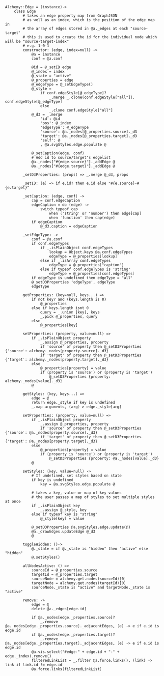     Alchemy::Edge = (instance)->
        class Edge
            # takes an edge property map from GraphJSON
            # as well as an index, which is the position of the edge map in
            # the array of edges stored in @a._edges at each "source-target"
            # this is used to create the id for the individual node which will be "source-target-index"
            # e.g. 1-0-1
            constructor: (edge, index=null) ->
                @a = instance
                conf = @a.conf

                @id = @_setID edge
                @_index = index
                @_state = "active"
                @_properties = edge
                @_edgeType = @_setEdgeType()
                @_style =
                    if conf.edgeStyle[@_edgeType]?
                        _.merge _.clone(conf.edgeStyle["all"]), conf.edgeStyle[@_edgeType]
                    else
                        _.clone conf.edgeStyle["all"]
                @_d3 = _.merge
                    'id': @id
                    'pos': @_index
                    'edgeType': @_edgeType
                    'source': @a._nodes[@_properties.source]._d3
                    'target': @a._nodes[@_properties.target]._d3
                    'self': @
                    , @a.svgStyles.edge.populate @
                
                @_setCaption(edge, conf)
                # Add id to source/target's edgelist
                @a._nodes["#{edge.source}"]._addEdge @
                @a._nodes["#{edge.target}"]._addEdge @

            _setD3Properties: (props) => _.merge @_d3, props

            _setID: (e) => if e.id? then e.id else "#{e.source}-#{e.target}"

            _setCaption: (edge, conf) ->
                cap = conf.edgeCaption
                edgeCaption = do (edge) ->
                    switch typeof cap
                        when ('string' or 'number') then edge[cap]
                        when 'function' then cap(edge)
                if edgeCaption
                    @_d3.caption = edgeCaption

            _setEdgeType: ->
                conf = @a.conf
                if conf.edgeTypes
                    if _.isPlainObject conf.edgeTypes
                        lookup = Object.keys @a.conf.edgeTypes
                        edgeType = @_properties[lookup]
                    else if _.isArray conf.edgeTypes
                        edgeType = @_properties["caption"]
                    else if typeof conf.edgeTypes is 'string'
                        edgeType = @_properties[conf.edgeTypes]
                if edgeType is undefined then edgeType = "all"
                @_setD3Properties 'edgeType', edgeType
                edgeType

            getProperties: (key=null, keys...) =>
                if not key? and (keys.length is 0)
                    @_properties
                else if keys.length isnt 0
                    query = _.union [key], keys
                    _.pick @_properties, query
                else
                    @_properties[key]

            setProperties: (property, value=null) =>
                if _.isPlainObject property
                    _.assign @_properties, property
                    if 'source' of property then @_setD3Properties {'source': alchemy._nodes[property.source]._d3}
                    if 'target' of property then @_setD3Properties {'target': alchemy._nodes[property.target]._d3}
                else
                    @_properties[property] = value
                    if (property is 'source') or (property is 'target')
                        @_setD3Properties {property: alchemy._nodes[value]._d3}
                @

            getStyles: (key, keys...) =>
                edge = @
                return edge._style if key is undefined
                _.map arguments, (arg)-> edge._style[arg]

            setProperties: (property, value=null) =>
                if _.isPlainObject property
                    _.assign @_properties, property
                    if 'source' of property then @_setD3Properties {'source': @a._nodes[property.source]._d3}
                    if 'target' of property then @_setD3Properties {'target': @a._nodes[property.target]._d3}
                else
                    @_properties[property] = value
                    if (property is 'source') or (property is 'target')
                        @_setD3Properties {property: @a._nodes[value]._d3}
                @

            setStyles: (key, value=null) ->
                # If undefined, set styles based on state
                if key is undefined
                    key = @a.svgStyles.edge.populate @

                # takes a key, value or map of key values
                # the user passes a map of styles to set multiple styles at once
                if _.isPlainObject key
                    _.assign @_style, key
                else if typeof key is "string"
                    @_style[key] = value

                @_setD3Properties @a.svgStyles.edge.update(@)
                @a._drawEdges.updateEdge @_d3
                @

            toggleHidden: ()->
                @._state = if @._state is "hidden" then "active" else "hidden"
                @.setStyles()

            allNodesActive: () =>
                sourceId = @_properties.source
                targetId = @_properties.target
                sourceNode = alchemy.get.nodes(sourceId)[0]
                targetNode = alchemy.get.nodes(targetId)[0]
                sourceNode._state is "active" and targetNode._state is "active"

            remove: ->
                edge = @
                delete @a._edges[edge.id]

                if @a._nodes[edge._properties.source]?
                    _.remove @a._nodes[edge._properties.source]._adjacentEdges, (e) -> e if e.id is edge.id
                if @a._nodes[edge._properties.target]?
                    _.remove @a._nodes[edge._properties.target]._adjacentEdges, (e) -> e if e.id is edge.id
                @a.vis.select("#edge-" + edge.id + "-" + edge._index).remove()
                filteredLinkList = _.filter @a.force.links(), (link) -> link if link.id != edge.id
                @a.force.links(filteredLinkList)
